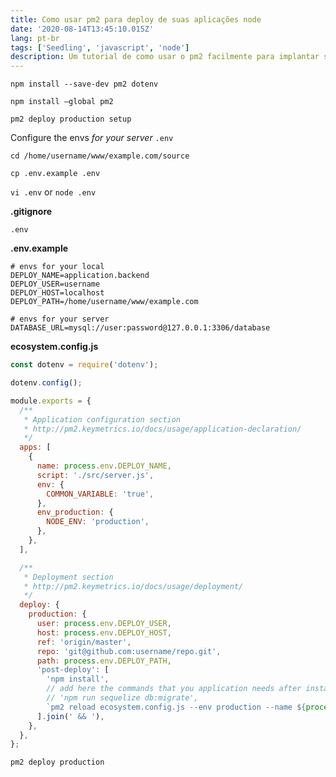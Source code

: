 ```yaml
---
title: Como usar pm2 para deploy de suas aplicações node
date: '2020-08-14T13:45:10.015Z'
lang: pt-br
tags: ['Seedling', 'javascript', 'node']
description: Um tutorial de como usar o pm2 facilmente para implantar seus aplicativos
---
```


`npm install --save-dev pm2 dotenv`

`npm install —global pm2`

`pm2 deploy production setup`

Configure the envs _for your server_ `.env`

`cd /home/username/www/example.com/source`

`cp .env.example .env`

`vi .env` or `node .env`

**.gitignore**

```
.env
```

**.env.example**

```shell
# envs for your local
DEPLOY_NAME=application.backend
DEPLOY_USER=username
DEPLOY_HOST=localhost
DEPLOY_PATH=/home/username/www/example.com

# envs for your server
DATABASE_URL=mysql://user:password@127.0.0.1:3306/database
```

**ecosystem.config.js**

```jsx
const dotenv = require('dotenv');

dotenv.config();

module.exports = {
  /**
   * Application configuration section
   * http://pm2.keymetrics.io/docs/usage/application-declaration/
   */
  apps: [
    {
      name: process.env.DEPLOY_NAME,
      script: './src/server.js',
      env: {
        COMMON_VARIABLE: 'true',
      },
      env_production: {
        NODE_ENV: 'production',
      },
    },
  ],

  /**
   * Deployment section
   * http://pm2.keymetrics.io/docs/usage/deployment/
   */
  deploy: {
    production: {
      user: process.env.DEPLOY_USER,
      host: process.env.DEPLOY_HOST,
      ref: 'origin/master',
      repo: 'git@github.com:username/repo.git',
      path: process.env.DEPLOY_PATH,
      'post-deploy': [
        'npm install',
        // add here the commands that you application needs after install
        // 'npm run sequelize db:migrate',
        `pm2 reload ecosystem.config.js --env production --name ${process.env.DEPLOY_NAME}`,
      ].join(' && '),
    },
  },
};
```

`pm2 deploy production`
